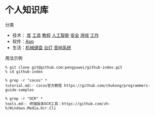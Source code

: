 # 个人知识库

分类

- 技术：
[库](library.md)
[工具](tools.md)
[教程](tutorial.md)
[人工智能](ai.md)
[安全](securty.md)
[游戏](game.md)
[工作](job.md)
- 软件：[App](app.md)
- 生活：[机械键盘](appliance/keyboard,md) [台灯](appliance/lamp.md) [音响系统](appliance/sound.md)

用法示例

```
% git clone git@github.com:pengyuwei/github-index.git
% cd github-index

% grep -r "cocos" *
tutorial.md:- cocos官方教程 https://github.com/chukong/programmers-guide-samples

% grep -r "OCR" *
tools.md:- 终端版本OCR工具：https://github.com/zh-h/Windows.Media.Ocr.Cli
```
